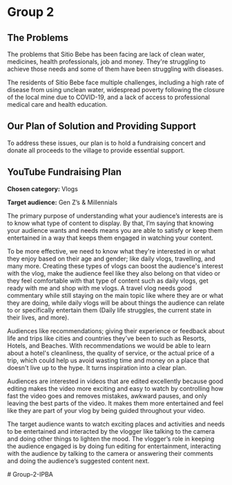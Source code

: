 <!DOCTYPE html>
<html lang="en">
<head>
  <meta charset="UTF-8">
  <meta name="viewport" content="width=device-width, initial-scale=1.0">
  <title>Group 2 Fundraising Website</title>
</head>
<body>

  <h1>Group 2</h1>

  <h2>The Problems</h2>
  <p>
    The problems that Sitio Bebe has been facing are lack of clean water, medicines, health professionals, job and money.
    They're struggling to achieve those needs and some of them have been struggling with diseases.
  </p>
  <p>
    The residents of Sitio Bebe face multiple challenges, including a high rate of disease from using unclean water,
    widespread poverty following the closure of the local mine due to COVID-19,
    and a lack of access to professional medical care and health education.
  </p>

  <h2>Our Plan of Solution and Providing Support</h2>
  <p>
    To address these issues, our plan is to hold a fundraising concert and donate all proceeds to the village to provide
    essential support.
  </p>

  <h2>YouTube Fundraising Plan</h2>
  <p><strong>Chosen category:</strong> Vlogs</p>
  <p><strong>Target audience:</strong> Gen Z’s &amp; Millennials</p>
  <p>
    The primary purpose of understanding what your audience’s interests are is to know what type of content to display.
    By that, I’m saying that knowing your audience wants and needs means you are able to satisfy or keep them entertained
    in a way that keeps them engaged in watching your content.
  </p>
  <p>
    To be more effective, we need to know what they're interested in or what they enjoy based on their age and gender;
    like daily vlogs, travelling, and many more. Creating these types of vlogs can boost the audience's interest with the
    vlog, make the audience feel like they also belong on that video or they feel comfortable with that type of content
    such as daily vlogs, get ready with me and shop with me vlogs. A travel vlog needs good commentary while still staying
    on the main topic like where they are or what they are doing, while daily vlogs will be about things the audience can
    relate to or specifically entertain them (Daily life struggles, the current state in their lives, and more).
  </p>
  <p>
    Audiences like recommendations; giving their experience or feedback about life and trips like cities and countries
    they've been to such as Resorts, Hotels, and Beaches. With recommendations we would be able to learn about a hotel's
    cleanliness, the quality of service, or the actual price of a trip, which could help us avoid wasting time and money
    on a place that doesn't live up to the hype. It turns inspiration into a clear plan.
  </p>
  <p>
    Audiences are interested in videos that are edited excellently because good editing makes the video more exciting and
    easy to watch by controlling how fast the video goes and removes mistakes, awkward pauses, and only leaving the best
    parts of the video. It makes them more entertained and feel like they are part of your vlog by being guided throughout
    your video.
  </p>
  <p>
    The target audience wants to watch exciting places and activities and needs to be entertained and interacted by the
    vlogger like talking to the camera and doing other things to lighten the mood. The vlogger’s role in keeping the
    audience engaged is by doing fun editing for entertainment, interacting with the audience by talking to the camera or
    answering their comments and doing the audience’s suggested content next.
  </p>

</body>
</html># Group-2-IPBA
